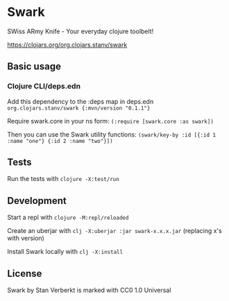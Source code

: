 # Swark

SWiss ARmy Knife - Your everyday clojure toolbelt!

https://clojars.org/org.clojars.stanv/swark

## Basic usage

### Clojure CLI/deps.edn

Add this dependency to the :deps map in deps.edn
`org.clojars.stanv/swark {:mvn/version "0.1.1"}`

Require swark.core in your ns form:
`(:require [swark.core :as swark])`

Then you can use the Swark utility functions:
`(swark/key-by :id [{:id 1 :name "one"} {:id 2 :name "two"}])`

## Tests

Run the tests with `clojure -X:test/run`

## Development

Start a repl with `clojure -M:repl/reloaded`

Create an uberjar with `clj -X:uberjar :jar swark-x.x.x.jar` (replacing x's with version)

Install Swark locally with `clj -X:install`

## License

Swark by Stan Verberkt is marked with CC0 1.0 Universal 
